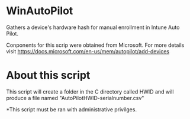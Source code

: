 # WinAutoPilot

Gathers a device's hardware hash for manual enrollment in Intune Auto Pilot.

Conponents for this scrip were obtained from Microsoft. For more details visit https://docs.microsoft.com/en-us/mem/autopilot/add-devices

# About this script

This script will create a folder in the C directory called HWID and will produce a file named "AutoPilotHWID-serialnumber.csv"

*This script must be ran with administrative privilges.
